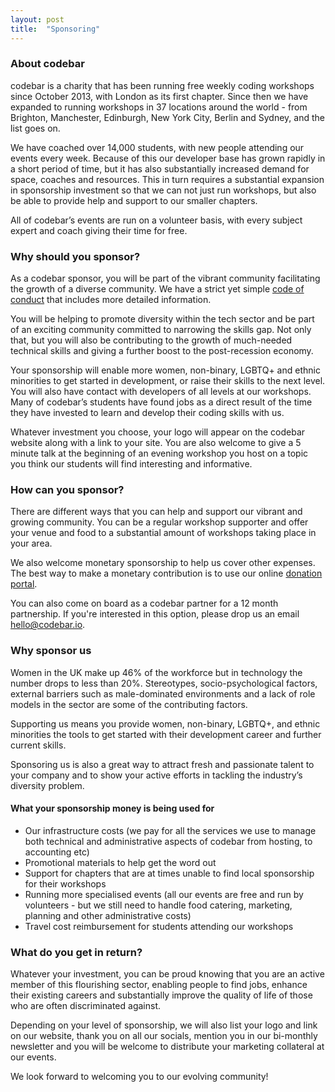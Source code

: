 ```yaml
---
layout: post
title:  "Sponsoring"
---
```


### About codebar

codebar is a charity that has been running free weekly coding workshops since October 2013, with London as its first chapter. Since then we have expanded to running workshops in 37 locations around the world - from Brighton, Manchester, Edinburgh, New York City, Berlin and Sydney, and the list goes on.

We have coached over 14,000 students, with new people attending our events every week. Because of this our developer base has grown rapidly in a short period of time, but it has also substantially increased demand for space, coaches and resources. This in turn requires a substantial expansion in sponsorship investment so that we can not just run workshops, but also be able to provide help and support to our smaller chapters.

All of codebar’s events are run on a volunteer basis, with every subject expert and coach giving their time for free.

### Why should you sponsor?

As a codebar sponsor, you will be part of the vibrant community facilitating the growth of a diverse community. We have a strict yet simple [code of conduct](https://codebar.io/code-of-conduct) that includes more detailed information.

You will be helping to promote diversity within the tech sector and be part of an exciting community committed to narrowing the skills gap. Not only that, but you will also be contributing to the growth of much-needed technical skills and giving a further boost to the post-recession economy.

Your sponsorship will enable more women, non-binary, LGBTQ+ and ethnic minorities to get started in development, or raise their skills to the next level. You will also have contact with developers of all levels at our workshops. Many of codebar’s students have found jobs as a direct result of the time they have invested to learn and develop their coding skills with us.

Whatever investment you choose, your logo will appear on the codebar website along with a link to your site. You are also welcome to give a 5 minute talk at the beginning of an evening workshop you host on a topic you think our students will find interesting and informative.


### How can you sponsor?

There are different ways that you can help and support our vibrant and growing community. You can be a regular workshop supporter and offer your venue and food to a substantial amount of workshops taking place in your area.

We also welcome monetary sponsorship to help us cover other expenses. The best way to make a monetary contribution is to use our online [donation portal](https://codebar.enthuse.com/donate/#!/).

You can also come on board as a codebar partner for a 12 month partnership. If you're interested in this option, please drop us an email <hello@codebar.io>.


### Why sponsor us

Women in the UK make up 46% of the workforce but in technology the number drops to less than 20%. Stereotypes, socio-psychological factors, external barriers such as male-dominated environments and a lack of role models in the sector are some of the contributing factors.

Supporting us means you provide women, non-binary, LGBTQ+, and ethnic minorities the tools to get started with their development career and further current skills.

Sponsoring us is also a great way to attract fresh and passionate talent to your company and to show your active efforts in tackling the industry’s diversity problem.


#### What your sponsorship money is being used for

- Our infrastructure costs (we pay for all the services we use to manage both technical and administrative aspects of codebar from hosting, to accounting etc)
- Promotional materials to help get the word out
- Support for chapters that are at times unable to find local sponsorship for their workshops
- Running more specialised events (all our events are free and run by volunteers - but we still need to handle food catering, marketing, planning and other administrative costs)
- Travel cost reimbursement for students attending our workshops

### What do you get in return?

Whatever your investment, you can be proud knowing that you are an active member of this flourishing sector, enabling people to find jobs, enhance their existing careers and substantially improve the quality of life of those who are often discriminated against.

Depending on your level of sponsorship, we will also list your logo and link on our website, thank you on all our socials, mention you in our bi-monthly newsletter and you will be welcome to distribute your marketing collateral at our events.

We look forward to welcoming you to our evolving community!
